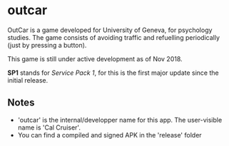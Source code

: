 # outcar

OutCar is a game developed for University of Geneva, for psychology studies. The game consists of avoiding traffic and refuelling periodically (just by pressing a button).

This game is still under active development as of Nov 2018.

**SP1** stands for *Service Pack 1*, for this is the first major update since the initial
release.


## Notes

* 'outcar' is the internal/developper name for this app. The user-visible name is 'Cal 
Cruiser'.
* You can find a compiled and signed APK in the 'release' folder
